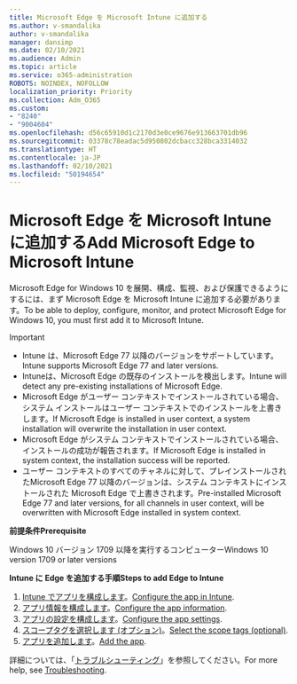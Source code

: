 ```yaml
---
title: Microsoft Edge を Microsoft Intune に追加する
ms.author: v-smandalika
author: v-smandalika
manager: dansimp
ms.date: 02/10/2021
ms.audience: Admin
ms.topic: article
ms.service: o365-administration
ROBOTS: NOINDEX, NOFOLLOW
localization_priority: Priority
ms.collection: Adm_O365
ms.custom:
- "8240"
- "9004604"
ms.openlocfilehash: d56c65910d1c2170d3e0ce9676e913663701db96
ms.sourcegitcommit: 03378c78eadac5d950802dcbacc328bca3314032
ms.translationtype: HT
ms.contentlocale: ja-JP
ms.lasthandoff: 02/10/2021
ms.locfileid: "50194654"
---
```

# <a name="add-microsoft-edge-to-microsoft-intune"></a><span data-ttu-id="d726b-102">Microsoft Edge を Microsoft Intune に追加する</span><span class="sxs-lookup"><span data-stu-id="d726b-102">Add Microsoft Edge to Microsoft Intune</span></span>

<span data-ttu-id="d726b-103">Microsoft Edge for Windows 10 を展開、構成、監視、および保護できるようにするには、まず Microsoft Edge を Microsoft Intune に追加する必要があります。</span><span class="sxs-lookup"><span data-stu-id="d726b-103">To be able to deploy, configure, monitor, and protect Microsoft Edge for Windows 10, you must first add it to Microsoft Intune.</span></span>

> [!IMPORTANT]
- <span data-ttu-id="d726b-104">Intune は、Microsoft Edge 77 以降のバージョンをサポートしています。</span><span class="sxs-lookup"><span data-stu-id="d726b-104">Intune supports Microsoft Edge 77 and later versions.</span></span>
- <span data-ttu-id="d726b-105">Intuneは、Microsoft Edge の既存のインストールを検出します。</span><span class="sxs-lookup"><span data-stu-id="d726b-105">Intune will detect any pre-existing installations of Microsoft Edge.</span></span>
- <span data-ttu-id="d726b-106">Microsoft Edge がユーザー コンテキストでインストールされている場合、システム インストールはユーザー コンテキストでのインストールを上書きします。</span><span class="sxs-lookup"><span data-stu-id="d726b-106">If Microsoft Edge is installed in user context, a system installation will overwrite the installation in user context.</span></span>
- <span data-ttu-id="d726b-107">Microsoft Edge がシステム コンテキストでインストールされている場合、インストールの成功が報告されます。</span><span class="sxs-lookup"><span data-stu-id="d726b-107">If Microsoft Edge is installed in system context, the installation success will be reported.</span></span>
- <span data-ttu-id="d726b-108">ユーザー コンテキストのすべてのチャネルに対して、プレインストールされたMicrosoft Edge 77 以降のバージョンは、システム コンテキストにインストールされた Microsoft Edge で上書きされます。</span><span class="sxs-lookup"><span data-stu-id="d726b-108">Pre-installed Microsoft Edge 77 and later versions, for all channels in user context, will be overwritten with Microsoft Edge installed in system context.</span></span>

<span data-ttu-id="d726b-109">**前提条件**</span><span class="sxs-lookup"><span data-stu-id="d726b-109">**Prerequisite**</span></span>

<span data-ttu-id="d726b-110">Windows 10 バージョン 1709 以降を実行するコンピューター</span><span class="sxs-lookup"><span data-stu-id="d726b-110">Windows 10 version 1709 or later versions</span></span>

<span data-ttu-id="d726b-111">**Intune に Edge を追加する手順**</span><span class="sxs-lookup"><span data-stu-id="d726b-111">**Steps to add Edge to Intune**</span></span>

1. <span data-ttu-id="d726b-112">[Intune でアプリを構成します](https://docs.microsoft.com/mem/intune/apps/apps-windows-edge)。</span><span class="sxs-lookup"><span data-stu-id="d726b-112">[Configure the app in Intune](https://docs.microsoft.com/mem/intune/apps/apps-windows-edge).</span></span>
2. <span data-ttu-id="d726b-113">[アプリ情報を構成します](https://docs.microsoft.com/mem/intune/apps/apps-windows-edge)。</span><span class="sxs-lookup"><span data-stu-id="d726b-113">[Configure the app information](https://docs.microsoft.com/mem/intune/apps/apps-windows-edge).</span></span>
3. <span data-ttu-id="d726b-114">[アプリの設定を構成します](https://docs.microsoft.com/mem/intune/apps/apps-windows-edge)。</span><span class="sxs-lookup"><span data-stu-id="d726b-114">[Configure the app settings](https://docs.microsoft.com/mem/intune/apps/apps-windows-edge).</span></span>
4. <span data-ttu-id="d726b-115">[スコープタグを選択します (オプション)](https://docs.microsoft.com/mem/intune/apps/apps-windows-edge)。</span><span class="sxs-lookup"><span data-stu-id="d726b-115">[Select the scope tags (optional)](https://docs.microsoft.com/mem/intune/apps/apps-windows-edge).</span></span>
5. <span data-ttu-id="d726b-116">[アプリを追加します](https://docs.microsoft.com/mem/intune/apps/apps-windows-edge)。</span><span class="sxs-lookup"><span data-stu-id="d726b-116">[Add the app](https://docs.microsoft.com/mem/intune/apps/apps-windows-edge).</span></span>

<span data-ttu-id="d726b-117">詳細については、「[トラブルシューティング](https://docs.microsoft.com/mem/intune/apps/apps-windows-edge)」を参照してください。</span><span class="sxs-lookup"><span data-stu-id="d726b-117">For more help, see [Troubleshooting](https://docs.microsoft.com/mem/intune/apps/apps-windows-edge).</span></span>




